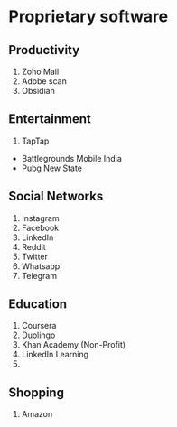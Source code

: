 # Proprietary software

## Productivity

1. Zoho Mail
2. Adobe scan
3. Obsidian


## Entertainment

1. TapTap 
  * Battlegrounds Mobile India
  * Pubg New State 

## Social Networks 

1. Instagram 
2. Facebook
3. LinkedIn
4. Reddit
5. Twitter
6. Whatsapp
7. Telegram

## Education

1. Coursera
2. Duolingo
3. Khan Academy (Non-Profit)
4. LinkedIn Learning
5. 

## Shopping

1. Amazon



